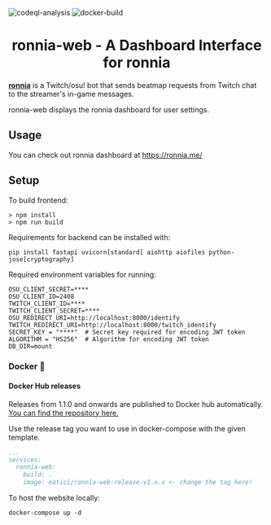 ![codeql-analysis](https://github.com/aticie/ronnia-web/actions/workflows/codeql-analysis.yml/badge.svg)
![docker-build](https://img.shields.io/docker/cloud/build/eatici/ronnia-web)
<div align="center">

# ronnia-web - A Dashboard Interface for ronnia

</div>

**[ronnia](https://github.com/aticie/ronnia)** is a Twitch/osu! bot that sends beatmap requests from Twitch chat to the streamer's in-game messages.

ronnia-web displays the ronnia dashboard for user settings.

## Usage

You can check out ronnia dashboard at https://ronnia.me/

## Setup

To build frontend:

```shell
> npm install
> npm run build
```

Requirements for backend can be installed with:

`pip install fastapi uvicorn[standard] aiohttp aiofiles python-jose[cryptography]`

Required environment variables for running:

```
OSU_CLIENT_SECRET=****
OSU_CLIENT_ID=2408
TWITCH_CLIENT_ID=****
TWITCH_CLIENT_SECRET=****
OSU_REDIRECT_URI=http://localhost:8000/identify
TWITCH_REDIRECT_URI=http://localhost:8000/twitch_identify
SECRET_KEY = "****"  # Secret key required for encoding JWT token
ALGORITHM = "HS256"  # Algorithm for encoding JWT token
DB_DIR=mount
```

### Docker 🐳

#### Docker Hub releases

Releases from 1.1.0 and onwards are published to Docker hub automatically. 
[You can find the repository here.](https://hub.docker.com/r/eatici/ronnia-web)

Use the release tag you want to use in docker-compose with the given template. 

```yaml
...
services:
  ronnia-web:
    build: .
    image: eatici/ronnia-web:release-v1.x.x <- change the tag here!
```

To host the website locally:

`docker-compose up -d`
